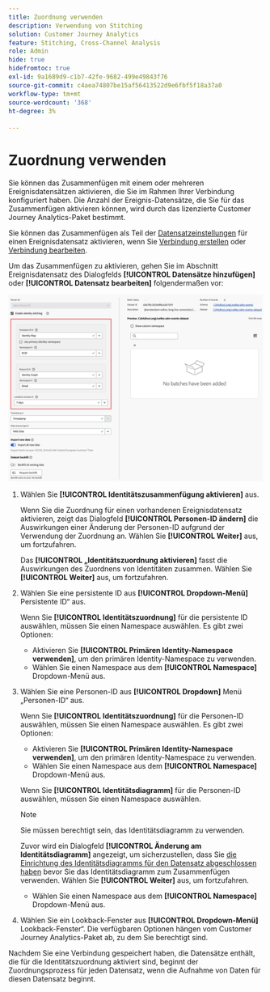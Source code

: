 ```yaml
---
title: Zuordnung verwenden
description: Verwendung von Stitching
solution: Customer Journey Analytics
feature: Stitching, Cross-Channel Analysis
role: Admin
hide: true
hidefromtoc: true
exl-id: 9a1689d9-c1b7-42fe-9682-499e49843f76
source-git-commit: c4aea74807be15af56413522d9e6fbf5f18a37a0
workflow-type: tm+mt
source-wordcount: '368'
ht-degree: 3%

---
```


# Zuordnung verwenden

Sie können das Zusammenfügen mit einem oder mehreren Ereignisdatensätzen aktivieren, die Sie im Rahmen Ihrer Verbindung konfiguriert haben. Die Anzahl der Ereignis-Datensätze, die Sie für das Zusammenfügen aktivieren können, wird durch das lizenzierte Customer Journey Analytics-Paket bestimmt.

Sie können das Zusammenfügen als Teil der [Datensatzeinstellungen](/help/connections/create-connection.md#dataset-settings) für einen Ereignisdatensatz aktivieren, wenn Sie [Verbindung erstellen](/help/connections/create-connection.md) oder [Verbindung bearbeiten](/help/connections/manage-connections.md#edit-a-connection).

Um das Zusammenfügen zu aktivieren, gehen Sie im Abschnitt Ereignisdatensatz des Dialogfelds **[!UICONTROL Datensätze hinzufügen]** oder **[!UICONTROL Datensatz bearbeiten]** folgendermaßen vor:

![Optionen für die Identitätszuordnung beim Aktivieren der Identitätszuordnung](assets/identity-stitching-ui.png)

1. Wählen Sie **[!UICONTROL Identitätszusammenfügung aktivieren]** aus.

   Wenn Sie die Zuordnung für einen vorhandenen Ereignisdatensatz aktivieren, zeigt das Dialogfeld **[!UICONTROL Personen-ID ändern]** die Auswirkungen einer Änderung der Personen-ID aufgrund der Verwendung der Zuordnung an. Wählen Sie **[!UICONTROL Weiter]** aus, um fortzufahren.

   Das **[!UICONTROL „Identitätszuordnung aktivieren]** fasst die Auswirkungen des Zuordnens von Identitäten zusammen. Wählen Sie **[!UICONTROL Weiter]** aus, um fortzufahren.

1. Wählen Sie eine persistente ID aus **[!UICONTROL Dropdown-Menü]** Persistente ID“ aus.

   Wenn Sie **[!UICONTROL Identitätszuordnung]** für die persistente ID auswählen, müssen Sie einen Namespace auswählen. Es gibt zwei Optionen:

   * Aktivieren Sie **[!UICONTROL Primären Identity-Namespace verwenden]**, um den primären Identity-Namespace zu verwenden.
   * Wählen Sie einen Namespace aus dem **[!UICONTROL Namespace]** Dropdown-Menü aus.

1. Wählen Sie eine Personen-ID aus **[!UICONTROL Dropdown]** Menü „Personen-ID“ aus.

   Wenn Sie **[!UICONTROL Identitätszuordnung]** für die Personen-ID auswählen, müssen Sie einen Namespace auswählen. Es gibt zwei Optionen:

   * Aktivieren Sie **[!UICONTROL Primären Identity-Namespace verwenden]**, um den primären Identity-Namespace zu verwenden.
   * Wählen Sie einen Namespace aus dem **[!UICONTROL Namespace]** Dropdown-Menü aus.


   Wenn Sie **[!UICONTROL Identitätsdiagramm]** für die Personen-ID auswählen, müssen Sie einen Namespace auswählen.

   >[!NOTE]
   >
   >Sie müssen berechtigt sein, das Identitätsdiagramm zu verwenden.
   >

   Zuvor wird ein Dialogfeld **[!UICONTROL Änderung am Identitätsdiagramm]** angezeigt, um sicherzustellen, dass Sie [die Einrichtung des Identitätsdiagramms für den Datensatz abgeschlossen haben](/help/stitching/faq.md#enable-a-dataset-for-the-identity-service) bevor Sie das Identitätsdiagramm zum Zusammenfügen verwenden. Wählen Sie **[!UICONTROL Weiter]** aus, um fortzufahren.

   * Wählen Sie einen Namespace aus dem **[!UICONTROL Namespace]** Dropdown-Menü aus.


1. Wählen Sie ein Lookback-Fenster aus **[!UICONTROL Dropdown-Menü]** Lookback-Fenster“. Die verfügbaren Optionen hängen vom Customer Journey Analytics-Paket ab, zu dem Sie berechtigt sind.

Nachdem Sie eine Verbindung gespeichert haben, die Datensätze enthält, die für die Identitätszuordnung aktiviert sind, beginnt der Zuordnungsprozess für jeden Datensatz, wenn die Aufnahme von Daten für diesen Datensatz beginnt.